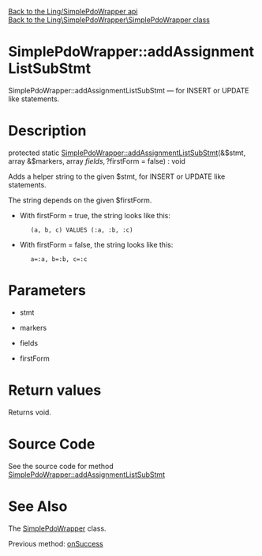 [Back to the Ling/SimplePdoWrapper api](https://github.com/lingtalfi/SimplePdoWrapper/blob/master/doc/api/Ling/SimplePdoWrapper.md)<br>
[Back to the Ling\SimplePdoWrapper\SimplePdoWrapper class](https://github.com/lingtalfi/SimplePdoWrapper/blob/master/doc/api/Ling/SimplePdoWrapper/SimplePdoWrapper.md)


SimplePdoWrapper::addAssignmentListSubStmt
================



SimplePdoWrapper::addAssignmentListSubStmt — for INSERT or UPDATE like statements.




Description
================


protected static [SimplePdoWrapper::addAssignmentListSubStmt](https://github.com/lingtalfi/SimplePdoWrapper/blob/master/doc/api/Ling/SimplePdoWrapper/SimplePdoWrapper/addAssignmentListSubStmt.md)(&$stmt, array &$markers, array $fields, ?$firstForm = false) : void




Adds a helper string to the given $stmt,
for INSERT or UPDATE like statements.

The string depends on the given $firstForm.


- With firstForm = true, the string looks like this:

         (a, b, c) VALUES (:a, :b, :c)


- With firstForm = false, the string looks like this:

         a=:a, b=:b, c=:c




Parameters
================


- stmt

    

- markers

    

- fields

    

- firstForm

    


Return values
================

Returns void.








Source Code
===========
See the source code for method [SimplePdoWrapper::addAssignmentListSubStmt](https://github.com/lingtalfi/SimplePdoWrapper/blob/master/SimplePdoWrapper.php#L487-L519)


See Also
================

The [SimplePdoWrapper](https://github.com/lingtalfi/SimplePdoWrapper/blob/master/doc/api/Ling/SimplePdoWrapper/SimplePdoWrapper.md) class.

Previous method: [onSuccess](https://github.com/lingtalfi/SimplePdoWrapper/blob/master/doc/api/Ling/SimplePdoWrapper/SimplePdoWrapper/onSuccess.md)<br>

